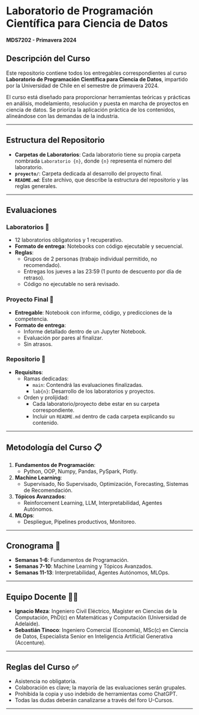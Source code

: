 # Laboratorio de Programación Científica para Ciencia de Datos
**MDS7202 - Primavera 2024**

## Descripción del Curso
Este repositorio contiene todos los entregables correspondientes al curso **Laboratorio de Programación Científica para Ciencia de Datos**, impartido por la Universidad de Chile en el semestre de primavera 2024.

El curso está diseñado para proporcionar herramientas teóricas y prácticas en análisis, modelamiento, resolución y puesta en marcha de proyectos en ciencia de datos. Se prioriza la aplicación práctica de los contenidos, alineándose con las demandas de la industria.

---

## Estructura del Repositorio
- **Carpetas de Laboratorios**: Cada laboratorio tiene su propia carpeta nombrada `Laboratorio {n}`, donde `{n}` representa el número del laboratorio.
- **`proyecto/`**: Carpeta dedicada al desarrollo del proyecto final.
- **`README.md`**: Este archivo, que describe la estructura del repositorio y las reglas generales.

---

## Evaluaciones
### Laboratorios 🧪
- 12 laboratorios obligatorios y 1 recuperativo.
- **Formato de entrega**: Notebooks con código ejecutable y secuencial.
- **Reglas**:
  - Grupos de 2 personas (trabajo individual permitido, no recomendado).
  - Entregas los jueves a las 23:59 (1 punto de descuento por día de retraso).
  - Código no ejecutable no será revisado.
  
### Proyecto Final 📝
- **Entregable**: Notebook con informe, código, y predicciones de la competencia.
- **Formato de entrega**: 
  - Informe detallado dentro de un Jupyter Notebook.
  - Evaluación por pares al finalizar.
  - Sin atrasos.

### Repositorio 💾
- **Requisitos**:
  - Ramas dedicadas:
    - `main`: Contendrá las evaluaciones finalizadas.
    - `lab{n}`: Desarrollo de los laboratorios y proyectos.
  - Orden y prolijidad:
    - Cada laboratorio/proyecto debe estar en su carpeta correspondiente.
    - Incluir un `README.md` dentro de cada carpeta explicando su contenido.

---

## Metodología del Curso 📋
1. **Fundamentos de Programación**:
   - Python, OOP, Numpy, Pandas, PySpark, Plotly.
2. **Machine Learning**:
   - Supervisado, No Supervisado, Optimización, Forecasting, Sistemas de Recomendación.
3. **Tópicos Avanzados**:
   - Reinforcement Learning, LLM, Interpretabilidad, Agentes Autónomos.
4. **MLOps**:
   - Despliegue, Pipelines productivos, Monitoreo.

---

## Cronograma 📅
- **Semanas 1-6**: Fundamentos de Programación.
- **Semanas 7-10**: Machine Learning y Tópicos Avanzados.
- **Semanas 11-13**: Interpretabilidad, Agentes Autónomos, MLOps.

---

## Equipo Docente 👨‍🏫
- **Ignacio Meza**: Ingeniero Civil Eléctrico, Magíster en Ciencias de la Computación, PhD(c) en Matemáticas y Computación (Universidad de Adelaide).
- **Sebastián Tinoco**: Ingeniero Comercial (Economía), MSc(c) en Ciencia de Datos, Especialista Senior en Inteligencia Artificial Generativa (Accenture).

---

## Reglas del Curso ✅
- Asistencia no obligatoria.
- Colaboración es clave; la mayoría de las evaluaciones serán grupales.
- Prohibida la copia y uso indebido de herramientas como ChatGPT.
- Todas las dudas deberán canalizarse a través del foro U-Cursos.

---
